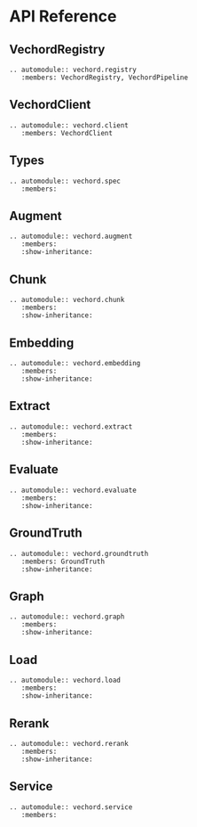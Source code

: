 # API Reference

## VechordRegistry

```{eval-rst}
.. automodule:: vechord.registry
   :members: VechordRegistry, VechordPipeline
```

## VechordClient

```{eval-rst}
.. automodule:: vechord.client
   :members: VechordClient
```

## Types

```{eval-rst}
.. automodule:: vechord.spec
   :members:
```

## Augment

```{eval-rst}
.. automodule:: vechord.augment
   :members:
   :show-inheritance:
```

## Chunk

```{eval-rst}
.. automodule:: vechord.chunk
   :members:
   :show-inheritance:
```

## Embedding

```{eval-rst}
.. automodule:: vechord.embedding
   :members:
   :show-inheritance:
```

## Extract

```{eval-rst}
.. automodule:: vechord.extract
   :members:
   :show-inheritance:
```

## Evaluate

```{eval-rst}
.. automodule:: vechord.evaluate
   :members:
   :show-inheritance:
```

## GroundTruth

```{eval-rst}
.. automodule:: vechord.groundtruth
   :members: GroundTruth
   :show-inheritance:
```

## Graph

```{eval-rst}
.. automodule:: vechord.graph
   :members:
   :show-inheritance:
```

## Load

```{eval-rst}
.. automodule:: vechord.load
   :members:
   :show-inheritance:
```

## Rerank

```{eval-rst}
.. automodule:: vechord.rerank
   :members:
   :show-inheritance:
```

## Service

```{eval-rst}
.. automodule:: vechord.service
   :members:
```
